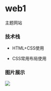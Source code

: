 # web1
主题网站

### 技术栈
* HTML+CSS使用

* CSS常用布局使用

### 图片展示
![](http://wx2.sinaimg.cn/mw690/0060lm7Tly1fvv7574ud2j31kw0ro49w.jpg)

